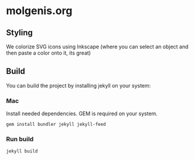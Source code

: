# molgenis.org


## Styling
We colorize SVG icons using Inkscape (where you can select an object and then paste a color onto it, its great)

## Build 
You can build the project by installing jekyll on your system:

### Mac
Install needed dependencies. GEM is required on your system.

```gem install bundler jekyll jekyll-feed```

### Run build

```jekyll build```

